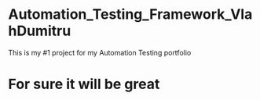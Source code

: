 # Automation_Testing_Framework_VlahDumitru
This is my #1 project for my Automation Testing portfolio

# For sure it will be great